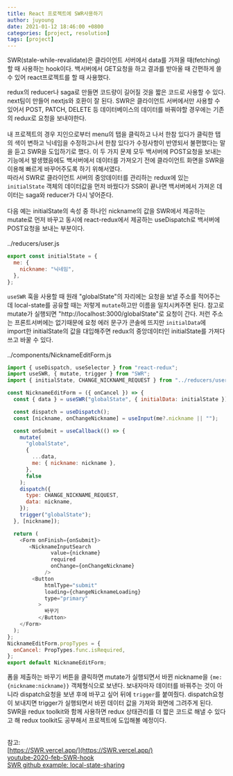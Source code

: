 ```yaml
---
title: React 프로젝트에 SWR사용하기
author: juyoung
date: 2021-01-12 18:46:00 +0800
categories: [project, resolution]
tags: [project]
---
```


SWR(stale-while-revalidate)은 클라이언트 서버에서 data를 가져올 때(fetching)할 때 사용하는 hook이다. 백서버에서 GET요청을 하고 결과를 받아올 때 간편하게 쓸 수 있어 react프로젝트를 할 때 사용했다.
<br />

redux의 reducer나 saga로 만들면 코드량이 길어질 것을 짧은 코드로 사용할 수 있다. next팀이 만들어 nextjs와 호환이 잘 된다. SWR은 클라이언트 서버에서만 사용할 수 있어서 POST, PATCH, DELETE 등 데이터베이스의 데이터를 바꿔야할 경우에는 기존의 redux로 요청을 보내야한다.  
<br />
내 프로젝트의 경우 지인으로부터 menu의 탭을 클릭하고 나서 한참 있다가 클릭한 탭의 색이 변하고 닉네임을 수정하고나서 한참 있다가 수정사항이 반영되서 불편했다는 말을 듣고 SWR을 도입하기로 했다. 이 두 가지 문제 모두 백서버에 POST요청을 보내는 기능에서 발생했음에도 백서버에서 데이터를 가져오기 전에 클라이언트 화면을 SWR을 이용해 빠르게 바꾸어주도록 하기 위해서였다. <br />
따라서 SWR로 클라이언트 서버의 중앙데이터를 관리하는 redux에 있는 `initialState` 객체의 데이터값을 먼저 바꿨다가 SSR이 끝나면 백서버에서 가져온 데이터는 saga와 reducer가 다시 넣어준다.<br />
<br />
다음 예는 initialState의 속성 중 하나인 nickname의 값을 SWR에서 제공하는 mutate로 먼저 바꾸고 동시에 react-redux에서 제공하는 useDispatch로 백서버에 POST요청을 보내는 부분이다.
<br /><br />
../reducers/user.js

```javascript
export const initialState = {
  me: {
    nickname: "닉네임",
  },
};
```

`useSWR` 훅을 사용할 때 원래 "globalState"의 자리에는 요청을 보낼 주소를 적어주는데 local-state를 공유할 때는 저렇게 `mutate`하고만 이름을 일치시켜주면 된다. 참고로 mutate가 실행되면 "http://localhost:3000/globalState"로 요청이 간다. 저런 주소는 프론트서버에는 없기때문에 요청 에러 문구가 콘솔에 뜨지만 `initialData`에 import한 initialState의 값을 대입해주면 redux의 중앙데이터인 initialState를 가져다 쓰고 바꿀 수 있다.
<br /><br />
../components/NicknameEditForm.js

```javascript
import { useDispatch, useSelector } from "react-redux";
import useSWR, { mutate, trigger } from "SWR";
import { initialState, CHANGE_NICKNAME_REQUEST } from "../reducers/user";

const NicknameEditForm = ({ onCancel }) => {
  const { data } = useSWR("globalState", { initialData: initialState });

  const dispatch = useDispatch();
  const [nickname, onChangeNickname] = useInput(me?.nickname || "");

  const onSubmit = useCallback(() => {
    mutate(
      "globalState",
      {
        ...data,
        me: { nickname: nickname },
      },
      false
    );
    dispatch({
      type: CHANGE_NICKNAME_REQUEST,
      data: nickname,
    });
    trigger("globalState");
  }, [nickname]);

  return (
    <Form onFinish={onSubmit}>
       <NicknameInputSearch
              value={nickname}
              required
              onChange={onChangeNickname}
            />
        <Button
            htmlType="submit"
            loading={changeNicknameLoading}
            type="primary"
          >
            바꾸기
          </Button> 
    </Form>
  );
};
NicknameEditForm.propTypes = {
  onCancel: PropTypes.func.isRequired,
};
export default NicknameEditForm;
```
폼을 제출하는 바꾸기 버튼을 클릭하면 mutate가 실행되면서 바뀐 nickname을 `{me:{nickname:nickname}}` 객체형식으로 보낸다. 보내자마자 데이터를 바꿔주는 것이 아니라 dispatch요청을 보낸 후에 바꾸고 싶어 뒤에 `trigger`를 붙여줬다. dispatch요청이 보내지면 trigger가 실행되면서 바뀐 데이터 값을 가져와 화면에 그려주게 된다.
<br />
SWR을 redux toolkit와 함께 사용하면 redux 상태관리를 더 짧은 코드로 해낼 수 있다고 해 redux toolkit도 공부해서 프로젝트에 도입해볼 예정이다. 
<br />
<br />

참고:<br />
[https://SWR.vercel.app/](https://SWR.vercel.app/)<br />
[youtube-2020-feb-SWR-hook](https://github.com/bmvantunes/youtube-2020-feb-SWR-hook) <br />
[SWR github example: local-state-sharing](https://github.com/vercel/SWR/blob/master/examples/local-state-sharing/pages/index.js)
